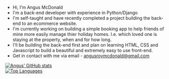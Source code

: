 - Hi, I’m Angus McDonald
- I'm a back-end developer with experience in Python/Django
- I'm self-taught and have recently completed a project building the back-end to an ecommerce website.
- I'm currently working on building a simple booking app to help friends of mine more easily manage thier holiday homes. I.e. which loved one is staying at the property, when and for how long.
- I'll be building the back-end first and plan on learning HTML, CSS and Javascript to build a beautiful and extremely easy to use front-end.
- Get in contact with me via email - angusroymcdonald@gmail.com

<!---
banga87/banga87 is a ✨ special ✨ repository because its `README.md` (this file) appears on your GitHub profile.
You can click the Preview link to take a look at your changes.
--->
[![Angus' GitHub stats](https://github-readme-stats.vercel.app/api?username=banga87&count_private=true&show_icons=true&theme=calm)](https://github.com/banga87/github-readme-stats)
<br>
[![Top Languages](https://github-readme-stats.vercel.app/api/top-langs/?username=banga87&layout=compact)](https://github.com/banga87/github-readme-stats)
<br>

